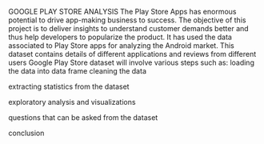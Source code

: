 GOOGLE PLAY STORE ANALYSIS
The Play Store Apps has enormous potential to drive app-making business to success. The objective of this project is to deliver insights to understand customer demands better and thus help developers to popularize the product. It has used the data associated to Play Store apps for analyzing the Android market. This dataset contains details of different applications and reviews from different users
Google Play Store dataset will involve various steps such as:
loading the data into data frame
cleaning the data

extracting statistics from the dataset

exploratory analysis and visualizations

questions that can be asked from the dataset

conclusion
